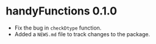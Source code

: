 # handyFunctions 0.1.0

* Fix the bug in `checkDtype` function.
* Added a `NEWS.md` file to track changes to the package.
